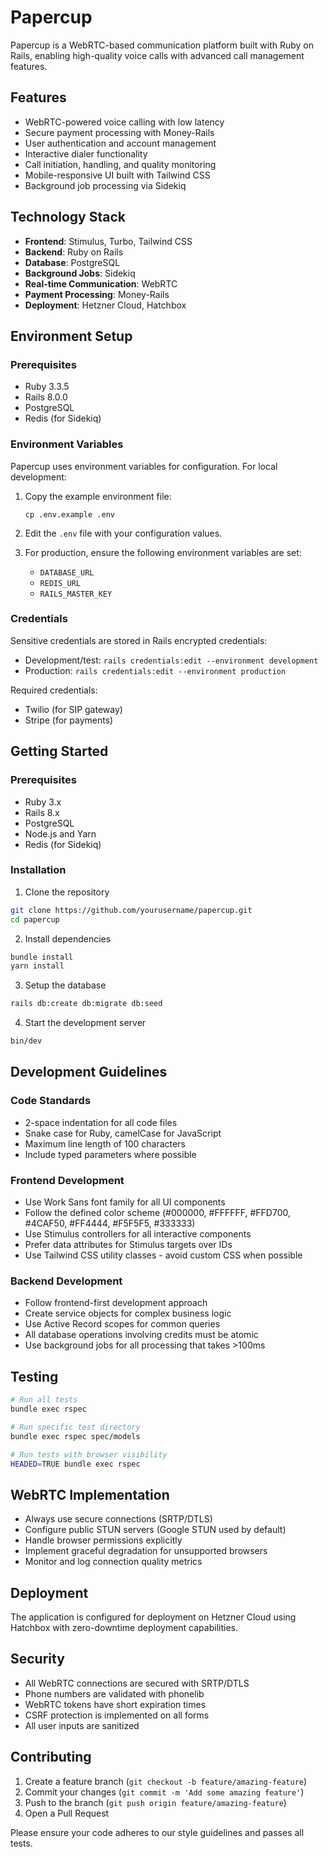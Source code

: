 # Papercup

Papercup is a WebRTC-based communication platform built with Ruby on Rails, enabling high-quality voice calls with advanced call management features.

## Features

- WebRTC-powered voice calling with low latency
- Secure payment processing with Money-Rails
- User authentication and account management
- Interactive dialer functionality
- Call initiation, handling, and quality monitoring
- Mobile-responsive UI built with Tailwind CSS
- Background job processing via Sidekiq

## Technology Stack

- **Frontend**: Stimulus, Turbo, Tailwind CSS
- **Backend**: Ruby on Rails
- **Database**: PostgreSQL
- **Background Jobs**: Sidekiq
- **Real-time Communication**: WebRTC
- **Payment Processing**: Money-Rails
- **Deployment**: Hetzner Cloud, Hatchbox

## Environment Setup

### Prerequisites

- Ruby 3.3.5
- Rails 8.0.0
- PostgreSQL
- Redis (for Sidekiq)

### Environment Variables

Papercup uses environment variables for configuration. For local development:

1. Copy the example environment file:
   ```
   cp .env.example .env
   ```

2. Edit the `.env` file with your configuration values.

3. For production, ensure the following environment variables are set:
   - `DATABASE_URL`
   - `REDIS_URL`
   - `RAILS_MASTER_KEY`

### Credentials

Sensitive credentials are stored in Rails encrypted credentials:

- Development/test: `rails credentials:edit --environment development`
- Production: `rails credentials:edit --environment production`

Required credentials:
- Twilio (for SIP gateway)
- Stripe (for payments)

## Getting Started

### Prerequisites

- Ruby 3.x
- Rails 8.x
- PostgreSQL
- Node.js and Yarn
- Redis (for Sidekiq)

### Installation

1. Clone the repository
```bash
git clone https://github.com/yourusername/papercup.git
cd papercup
```

2. Install dependencies
```bash
bundle install
yarn install
```

3. Setup the database
```bash
rails db:create db:migrate db:seed
```

4. Start the development server
```bash
bin/dev
```

## Development Guidelines

### Code Standards
- 2-space indentation for all code files
- Snake case for Ruby, camelCase for JavaScript
- Maximum line length of 100 characters
- Include typed parameters where possible

### Frontend Development
- Use Work Sans font family for all UI components
- Follow the defined color scheme (#000000, #FFFFFF, #FFD700, #4CAF50, #FF4444, #F5F5F5, #333333)
- Use Stimulus controllers for all interactive components
- Prefer data attributes for Stimulus targets over IDs
- Use Tailwind CSS utility classes - avoid custom CSS when possible

### Backend Development
- Follow frontend-first development approach
- Create service objects for complex business logic
- Use Active Record scopes for common queries
- All database operations involving credits must be atomic
- Use background jobs for all processing that takes >100ms

## Testing

```bash
# Run all tests
bundle exec rspec

# Run specific test directory
bundle exec rspec spec/models

# Run tests with browser visibility
HEADED=TRUE bundle exec rspec
```

## WebRTC Implementation

- Always use secure connections (SRTP/DTLS)
- Configure public STUN servers (Google STUN used by default)
- Handle browser permissions explicitly
- Implement graceful degradation for unsupported browsers
- Monitor and log connection quality metrics

## Deployment

The application is configured for deployment on Hetzner Cloud using Hatchbox with zero-downtime deployment capabilities.

## Security

- All WebRTC connections are secured with SRTP/DTLS
- Phone numbers are validated with phonelib
- WebRTC tokens have short expiration times
- CSRF protection is implemented on all forms
- All user inputs are sanitized

## Contributing

1. Create a feature branch (`git checkout -b feature/amazing-feature`)
2. Commit your changes (`git commit -m 'Add some amazing feature'`)
3. Push to the branch (`git push origin feature/amazing-feature`)
4. Open a Pull Request

Please ensure your code adheres to our style guidelines and passes all tests.
